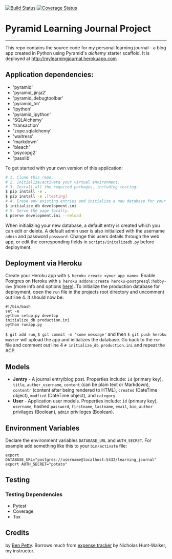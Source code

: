 [![Build Status](https://travis-ci.org/benpetty/Learning-Journal.svg?branch=security)](https://travis-ci.org/benpetty/Learning-Journal) [![Coverage Status](https://coveralls.io/repos/github/benpetty/Learning-Journal/badge.svg?branch=security)](https://coveralls.io/github/benpetty/Learning-Journal?branch=security)

# **Pyramid Learning Journal Project**

***

This repo contains the source code for my personal learning journal—a blog app created in Python using Pyramid's *alchemy* starter scaffold. It is deployed at http://mylearningjournal.herokuapp.com

## Application dependencies:

- 'pyramid'
- 'pyramid_jinja2'
- 'pyramid_debugtoolbar'
- 'pyramid_tm'
- 'ipython'
- 'pyramid_ipython'
- 'SQLAlchemy'
- 'transaction'
- 'zope.sqlalchemy'
- 'waitress'
- 'markdown'
- 'bleach'
- 'psycopg2'
- 'passlib'

To get started with your own version of this application:
```bash
# 1. Clone this repo.
# 2. Initialize/activate your virtual environment.
# 3. Install all the required packages, including testing:
$ pip install -e . 
$ pip install -e .[testing]
# 4. Erase any existing entries and initialize a new database for your local environment:
$ initialize_db development.ini
# 5. Serve the page locally.
$ pserve development.ini --reload
```

When initializing your new database, a default entry is created which you can edit or delete. A default admin user is also initialized with the username `admin` and password `password`. Change this users details through the web app, or edit the corresponding fields in `scripts/initalizedb.py` before deployment.

## Deployment via Heroku

Create your Heroku app with `$ heroku create <your_app_name>`.  Enable Postgres on Heroku with `$ heroku addons:create heroku-postgresql:hobby-dev` (more info and options [here](https://devcenter.heroku.com/articles/heroku-postgresql#create-a-new-database)). To initialize the production database for deployment, open the `run` file in the projects root directory and uncomment out line 4. It should now be:

```
#!/bin/bash
set -e
python setup.py develop
initialize_db production.ini
python runapp.py
```

`$ git add run`, `$ git commit -m 'some message'` and then `$ git push heroku master` will upload the app and initializes the database. Go back to the `run` file and comment out line 4 `# initialize_db production.ini` and repeat the ACP.

## Models

- **Jentry** - A journal entry/blog post. Properties include: `id` (primary key), `title`, `author_username`, `content` (can be plain text or Markdown), `contentr` (content after being rendered to HTML), `created` (DateTime object), `modfied` (DateTime object), and `category`.
- **User** - Application user models. Properties include: `id` (primary key), `username`, hashed `password`, `firstname`, `lastname`, `email`, `bio`, `author` privilages (Boolean), `admin` privileges (Boolean).

## Environment Variables

Declare the environment variables `DATABASE_URL` and `AUTH_SECRET`. For example add something like this to your `bin/activate` file:

```
export DATABASE_URL="postgres://username@localhost:5432/learning_journal"
export AUTH_SECRET="potato"
```

## Testing

### Testing Dependencies

- Pytest
- Coverage
- Tox


## Credits

by [Ben Petty](https://github.com/benpetty). Borrows much from [expense tracker](https://github.com/nhuntwalker/expense_tracker) by Nicholas Hunt-Walker, my instructor.